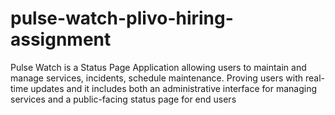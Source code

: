 # pulse-watch-plivo-hiring-assignment
Pulse Watch is a Status Page Application allowing users to maintain and manage services, incidents, schedule maintenance. Proving users with real-time updates and it includes both an administrative interface for managing services and a public-facing status page for end users
